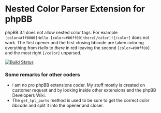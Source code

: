 # Nested Color Parser Extension for phpBB
phpBB 3.1 does not allow nested color tags. For example `[color=#ff0000]Hello [color=#00ff00]there[/color]![/color]` does not work. The first opener and the first closing bbcode are taken coloring everything from *Hello* to *there* in red leaving the second `[color=#00ff00]` and the most right `[/color]` unparsed.

[![Build Status](https://travis-ci.org/cYbercOsmOnauT/phpbb-nested-color-parser.svg?branch=master)](https://travis-ci.org/cYbercOsmOnauT/phpbb-nested-color-parser)

### Some remarks for other coders
* I am no pro phpBB extensions coder. My stuff mostly is created on customer request and by looking inside other extensions and the phpBB Developers Wiki.
* The `get_tpl_parts` method is used to be sure to get the correct *color bbcode*  and split it into the opener and closer.
